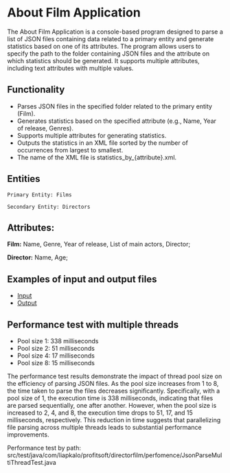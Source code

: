 # About Film Application

The About Film Application is a console-based program designed to parse a list of JSON files containing
data related to a primary entity and generate statistics based on one of its attributes. The program allows
users to specify the path to the folder containing JSON files and the attribute on which statistics should be
generated. It supports multiple attributes, including text attributes with multiple values.



## Functionality

- Parses JSON files in the specified folder related to the primary entity (Film).
- Generates statistics based on the specified attribute (e.g., Name, Year of release, Genres).
- Supports multiple attributes for generating statistics.
- Outputs the statistics in an XML file sorted by the number of occurrences from largest to smallest.
- The name of the XML file is statistics_by_{attribute}.xml.


## Entities

`Primary Entity: Films`

`Secondary Entity: Directors`


## Attributes:

**Film:**
Name,
Genre,
Year of release,
List of main actors,
Director;

**Director:**
Name,
Age;


## Examples of input and output files

 - [Input](https://github.com/JuliaLiapkalo/about-film-app/tree/master/src/main/resources/films)
 - [Output](https://github.com/JuliaLiapkalo/about-film-app/blob/master/statistics_by_mainActors.xml)



## Performance test with multiple threads

 - Pool size 1: 338 milliseconds
 - Pool size 2: 51 milliseconds
 - Pool size 4: 17 milliseconds
 - Pool size 8: 15 milliseconds

The performance test results demonstrate the impact of thread pool size on the efficiency of parsing JSON files. 
As the pool size increases from 1 to 8, the time taken to parse the files decreases significantly.
Specifically, with a pool size of 1, the execution time is 338 milliseconds, indicating that files are parsed 
sequentially, one after another. However, when the pool size is increased to 2, 4, and 8, the execution time drops to 
51, 17, and 15 milliseconds, respectively. This reduction in time suggests that parallelizing file parsing across
multiple threads leads to substantial performance improvements.

Performance test by path: src/test/java/com/liapkalo/profitsoft/directorfilm/perfomence/JsonParseMultiThreadTest.java



